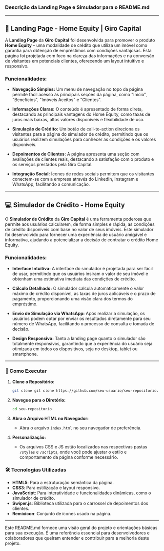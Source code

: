 ### Descrição da Landing Page e Simulador para o README.md

---

## 📄 Landing Page - Home Equity | Giro Capital

A **Landing Page** da **Giro Capital** foi desenvolvida para promover o produto **Home Equity** – uma modalidade de crédito que utiliza um imóvel como garantia para obtenção de empréstimos com condições vantajosas. Esta página foi projetada com foco na clareza das informações e na conversão de visitantes em potenciais clientes, oferecendo um layout intuitivo e responsivo.

### Funcionalidades:

- **Navegação Simples:** Um menu de navegação no topo da página permite fácil acesso às principais seções da página, como "Início", "Benefícios", "Imóveis Aceitos" e "Clientes".
  
- **Informações Claras:** O conteúdo é apresentado de forma direta, destacando as principais vantagens do Home Equity, como taxas de juros mais baixas, altos valores disponíveis e flexibilidade de uso.

- **Simulação de Crédito:** Um botão de call-to-action direciona os visitantes para a página do simulador de crédito, permitindo que os usuários realizem simulações para conhecer as condições e os valores disponíveis.

- **Depoimentos de Clientes:** A página apresenta uma seção com avaliações de clientes reais, destacando a satisfação com o produto e os serviços prestados pela Giro Capital.

- **Integração Social:** Ícones de redes sociais permitem que os visitantes conectem-se com a empresa através do LinkedIn, Instagram e WhatsApp, facilitando a comunicação.

---

## 💻 Simulador de Crédito - Home Equity

O **Simulador de Crédito** da **Giro Capital** é uma ferramenta poderosa que permite aos usuários calcularem, de forma simples e rápida, as condições de crédito disponíveis com base no valor de seus imóveis. Este simulador foi desenvolvido para fornecer uma experiência de usuário amigável e informativa, ajudando a potencializar a decisão de contratar o crédito Home Equity.

### Funcionalidades:

- **Interface Intuitiva:** A interface do simulador é projetada para ser fácil de usar, permitindo que os usuários insiram o valor de seu imóvel e obtenham uma estimativa imediata das condições de crédito.

- **Cálculo Detalhado:** O simulador calcula automaticamente o valor máximo de crédito disponível, as taxas de juros aplicáveis e o prazo de pagamento, proporcionando uma visão clara dos termos do empréstimo.

- **Envio de Simulação via WhatsApp:** Após realizar a simulação, os usuários podem optar por enviar os resultados diretamente para seu número de WhatsApp, facilitando o processo de consulta e tomada de decisão.

- **Design Responsivo:** Tanto a landing page quanto o simulador são totalmente responsivos, garantindo que a experiência do usuário seja otimizada em todos os dispositivos, seja no desktop, tablet ou smartphone.

---

### 🚀 Como Executar

1. **Clone o Repositório:**
   ```bash
   git clone git clone https://github.com/seu-usuario/seu-repositorio.git

   ```
   
2. **Navegue para o Diretório:**
   ```bash
   cd seu-repositorio

   ```

3. **Abra o Arquivo HTML no Navegador:**
   - Abra o arquivo `index.html` no seu navegador de preferência.

4. **Personalização:**
   - Os arquivos CSS e JS estão localizados nas respectivas pastas `/styles` e `/scripts`, onde você pode ajustar o estilo e comportamento da página conforme necessário.

### 🛠️ Tecnologias Utilizadas

- **HTML5**: Para a estruturação semântica da página.
- **CSS3**: Para estilização e layout responsivo.
- **JavaScript**: Para interatividade e funcionalidades dinâmicas, como o simulador de crédito.
- **Swiper.js**: Biblioteca utilizada para o carrossel de depoimentos dos clientes.
- **Remixicon**: Conjunto de ícones usado na página.

---

Este README.md fornece uma visão geral do projeto e orientações básicas para sua execução. É uma referência essencial para desenvolvedores e colaboradores que queiram entender e contribuir para a melhoria deste projeto.